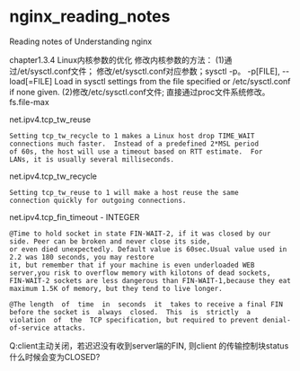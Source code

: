 # nginx_reading_notes
Reading notes of Understanding nginx


chapter1.3.4 Linux内核参数的优化 
    修改内核参数的方法：
        (1)通过/et/sysctl.conf文件；
            修改/et/sysctl.conf对应参数；sysctl -p。
            -p[FILE], --load[=FILE] Load  in  sysctl  settings  from  the file specified or /etc/sysctl.conf if none given. 
        (2)修改/etc/sysctl.conf文件;
            直接通过proc文件系统修改。
  fs.file-max
  
  net.ipv4.tcp_tw_reuse
  
    Setting tcp_tw_recycle to 1 makes a Linux host drop TIME_WAIT 
    connections much faster.  Instead of a predefined 2*MSL period 
    of 60s, the host will use a timeout based on RTT estimate.  For 
    LANs, it is usually several milliseconds. 
  net.ipv4.tcp_tw_recycle
  
    Setting tcp_tw_reuse to 1 will make a host reuse the same 
    connection quickly for outgoing connections. 
  net.ipv4.tcp_fin_timeout - INTEGER
  
    @Time to hold socket in state FIN-WAIT-2, if it was closed by our side. Peer can be broken and never close its side,
    or even died unexpectedly. Default value is 60sec.Usual value used in 2.2 was 180 seconds, you may restore
    it, but remember that if your machine is even underloaded WEB server,you risk to overflow memory with kilotons of dead sockets,
    FIN-WAIT-2 sockets are less dangerous than FIN-WAIT-1,because they eat maximum 1.5K of memory, but they tend to live longer.	
    
    @The length  of  time  in  seconds  it  takes to receive a final FIN before the socket is  always  closed.  This  is  strictly  a           violation  of  the  TCP specification, but required to prevent denial-of-service attacks.
  Q:client主动关闭，若迟迟没有收到server端的FIN, 则client 的传输控制块status什么时候会变为CLOSED?
  
